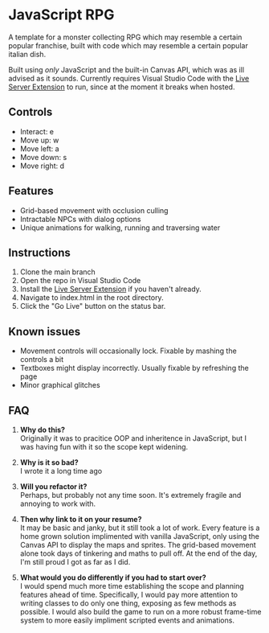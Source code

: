 # JavaScript RPG

A template for a monster collecting RPG which may resemble a certain popular franchise, built with code which may resemble a certain popular italian dish.

Built using _only_ JavaScript and the built-in Canvas API, which was as ill advised as it sounds. Currently requires Visual Studio Code with the [Live Server Extension](https://marketplace.visualstudio.com/items?itemName=ritwickdey.LiveServer) to run, since at the moment it breaks when hosted.

## Controls

- Interact: e
- Move up: w
- Move left: a
- Move down: s
- Move right: d

## Features

- Grid-based movement with occlusion culling
- Intractable NPCs with dialog options
- Unique animations for walking, running and traversing water

## Instructions

1.  Clone the main branch
2.  Open the repo in Visual Studio Code
3.  Install the [Live Server Extension](https://marketplace.visualstudio.com/items?itemName=ritwickdey.LiveServer) if you haven't already.
4.  Navigate to index.html in the root directory.
5.  Click the "Go Live" button on the status bar.

## Known issues

- Movement controls will occasionally lock. Fixable by mashing the controls a bit
- Textboxes might display incorrectly. Usually fixable by refreshing the page
- Minor graphical glitches

## FAQ

1.  **Why do this?** </br>
    Originally it was to pracitice OOP and inheritence in JavaScript, but I was having fun with it so the scope kept widening.
2.  **Why is it so bad?**<br>
    I wrote it a long time ago
3.  **Will you refactor it?**<br>
    Perhaps, but probably not any time soon. It's extremely fragile and annoying to work with.
4.  **Then why link to it on your resume?**<br>
    It may be basic and janky, but it still took a lot of work. Every feature is a home grown solution implimented with vanilla JavaScript, only using the Canvas API to display the maps and sprites. The grid-based movement alone took days of tinkering and maths to pull off. At the end of the day, I'm still proud I got as far as I did.

5.  **What would you do differently if you had to start over?**<br>
    I would spend much more time establishing the scope and planning features ahead of time. Specifically, I would pay more attention to writing classes to do only one thing, exposing as few methods as possible. I would also build the game to run on a more robust frame-time system to more easily impliment scripted events and animations.
